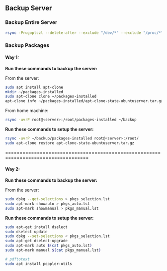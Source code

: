 ## Backup Server

### Backup Entire Server

```sh
rsync -Prugoptczl --delete-after --exclude "/dev/*" --exclude "/proc/*" --exclude "/sys/*" --exclude "/tmp/*" --exclude "/run/*" --exclude "/mnt/*" --exclude "/media/*" --exclude "swapfile" --exclude "lost+found" root@burnsac.xyz:/ /Volumes/SSD/server-full'
```

### Backup Packages

#### Way 1:
**Run these commands to backup the server:**

From the server:
```sh
sudo apt install apt-clone
mkdir ~/packages-installed
sudo apt-clone clone ~/packages-installed
apt-clone info ~/packages-installed/apt-clone-state-ubuntuserver.tar.gz
```

From home machine:
```sh
rsync -uvrP root@<server>:/root/packages-installed ~/backup
```

**Run these commands to setup the server:**
```sh
rsync -uvrP ~/backup/packages-installed root@<server>:/root/
sudo apt-clone restore apt-clone-state-ubuntuserver.tar.gz
```

===================================================================================

#### Way 2:
**Run these commands to backup the server:**

From the server:
```sh
sudo dpkg --get-selections > pkgs_selection.lst
sudo apt-mark showauto > pkgs_auto.lst
sudo apt-mark showmanual > pkgs_manual.lst
```

**Run these commands to setup the server:**
```sh
sudo apt-get install dselect
sudo dselect update
sudo dpkg --set-selections < pkgs_selection.lst
sudo apt-get dselect-upgrade
sudo apt-mark auto $(cat pkgs_auto.lst)
sudo apt-mark manual $(cat pkgs_manual.lst)
```

```sh
# pdftotext
sudo apt install poppler-utils
```

